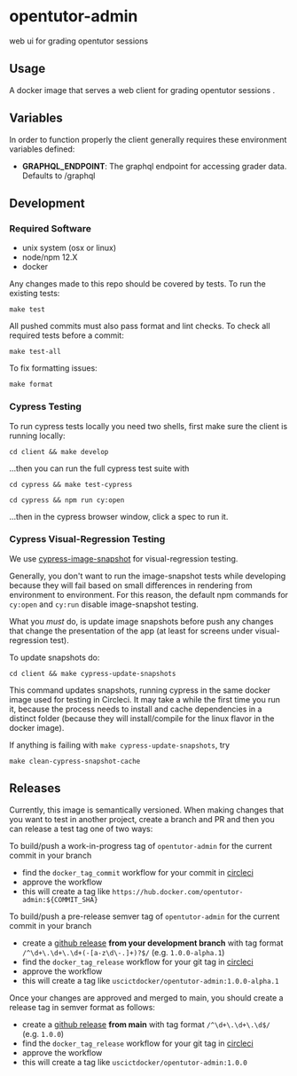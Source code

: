 # opentutor-admin
web ui for grading opentutor sessions


## Usage


A docker image that serves a web client for grading opentutor sessions .


## Variables

In order to function properly the client generally requires these environment variables defined:

- **GRAPHQL_ENDPOINT**: The graphql endpoint for accessing grader data. Defaults to /graphql


## Development

### Required Software

- unix system (osx or linux)
- node/npm 12.X
- docker

Any changes made to this repo should be covered by tests. To run the existing tests:

```
make test
```

All pushed commits must also pass format and lint checks. To check all required tests before a commit:

```
make test-all
```

To fix formatting issues:

```
make format
```

### Cypress Testing

To run cypress tests locally you need two shells, first make sure the client is running locally:

```
cd client && make develop
```

...then you can run the full cypress test suite with

```
cd cypress && make test-cypress
```

```
cd cypress && npm run cy:open
```

...then in the cypress browser window, click a spec to run it.

### Cypress Visual-Regression Testing

We use [cypress-image-snapshot](https://www.npmjs.com/package/cypress-image-snapshot) for visual-regression testing. 

Generally, you don't want to run the image-snapshot tests while developing because they will fail based on small differences in rendering from environment to environment. For this reason, the default npm commands for `cy:open` and `cy:run` disable image-snapshot testing.

What you *must* do, is update image snapshots before push any changes that change the presentation of the app (at least for screens under visual-regression test).

To update snapshots do:

```
cd client && make cypress-update-snapshots
```

This command updates snapshots, running cypress in the same docker image used for testing in Circleci. It may take a while the first time you run it, because the process needs to install and cache dependencies in a distinct folder (because they will install/compile for the linux flavor in the docker image).

If anything is failing with `make cypress-update-snapshots`, try

```
make clean-cypress-snapshot-cache
```

## Releases

Currently, this image is semantically versioned. When making changes that you want to test in another project, create a branch and PR and then you can release a test tag one of two ways:

To build/push a work-in-progress tag of `opentutor-admin` for the current commit in your branch

- find the `docker_tag_commit` workflow for your commit in [circleci](https://circleci.com/gh/ICTLearningSciences/workflows/opentutor-admin)
- approve the workflow
- this will create a tag like `https://hub.docker.com/opentutor-admin:${COMMIT_SHA}`

To build/push a pre-release semver tag of `opentutor-admin` for the current commit in your branch

- create a [github release](https://github.com/ICTLearningSciences/opentutor-admin/releases/new) **from your development branch** with tag format `/^\d+\.\d+\.\d+(-[a-z\d\-.]+)?$/` (e.g. `1.0.0-alpha.1`)
- find the `docker_tag_release` workflow for your git tag in [circleci](https://circleci.com/gh/ICTLearningSciences/workflows/opentutor-admin)
- approve the workflow
- this will create a tag like `uscictdocker/opentutor-admin:1.0.0-alpha.1`



Once your changes are approved and merged to main, you should create a release tag in semver format as follows:

- create a [github release](https://github.com/ICTLearningSciences/opentutor-admin/releases/new) **from main** with tag format `/^\d+\.\d+\.\d$/` (e.g. `1.0.0`)
- find the `docker_tag_release` workflow for your git tag in [circleci](https://circleci.com/gh/ICTLearningSciences/workflows/opentutor-admin)
- approve the workflow
- this will create a tag like `uscictdocker/opentutor-admin:1.0.0`
